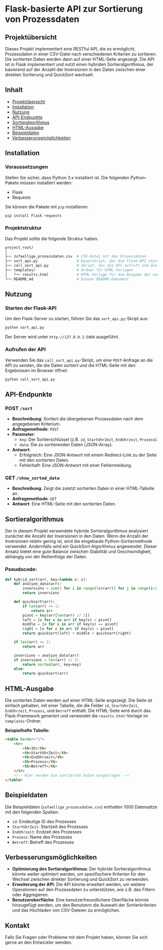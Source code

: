 ﻿# Flask-basierte API zur Sortierung von Prozessdaten

## Projektübersicht

Dieses Projekt implementiert eine RESTful API, die es ermöglicht, Prozessdaten in einer CSV-Datei nach verschiedenen Kriterien zu sortieren. Die sortierten Daten werden dann auf einer HTML-Seite angezeigt. Die API ist in Flask implementiert und nutzt einen hybriden Sortieralgorithmus, der basierend auf der Anzahl der Inversionen in den Daten zwischen einer direkten Sortierung und QuickSort wechselt.

## Inhalt

- [Projektübersicht](#projektübersicht)
- [Installation](#installation)
- [Nutzung](#nutzung)
- [API-Endpunkte](#api-endpunkte)
- [Sortieralgorithmus](#sortieralgorithmus)
- [HTML-Ausgabe](#html-ausgabe)
- [Beispieldaten](#beispieldaten)
- [Verbesserungsmöglichkeiten](#verbesserungsmöglichkeiten)

## Installation

### Voraussetzungen

Stellen Sie sicher, dass Python 3.x installiert ist. Die folgenden Python-Pakete müssen installiert werden:

- Flask
- Requests

Sie können die Pakete mit `pip` installieren:

```bash
pip install Flask requests
```

### Projektstruktur

Das Projekt sollte die folgende Struktur haben:

```bash
project_root/
│
├── zufaellige_prozessdaten.csv  # CSV-Datei mit den Prozessdaten
├── sort_api.py                  # Hauptskript, das die Flask-API startet
├── call_sort_api.py             # Skript, das die API aufruft und die sortierten Daten anzeigt
├── templates/                   # Ordner für HTML-Vorlagen
│   └── results.html             # HTML-Vorlage für die Ausgabe der sortierten Daten
└── README.md                    # Dieses README-Dokument
```

## Nutzung

### Starten der Flask-API

Um den Flask-Server zu starten, führen Sie das `sort_api.py`-Skript aus:

```bash
python sort_api.py
```

Der Server wird unter `http://127.0.0.1:5000` ausgeführt.

### Aufrufen der API

Verwenden Sie das `call_sort_api.py`-Skript, um eine `POST`-Anfrage an die API zu senden, die die Daten sortiert und die HTML-Seite mit den Ergebnissen im Browser öffnet:

```bash
python call_sort_api.py
```

## API-Endpunkte

### POST `/sort`

- **Beschreibung**: Sortiert die übergebenen Prozessdaten nach dem angegebenen Kriterium.
- **Anfragemethode**: `POST`
- **Parameter**:
  - `key`: Der Sortierschlüssel (z.B. `id`, `StartUhrZeit`, `EndUhrzeit`, `Prozess`).
  - `data`: Die zu sortierenden Daten (JSON-Array).
- **Antwort**:
  - Erfolgreich: Eine JSON-Antwort mit einem Redirect-Link zu der Seite mit den sortierten Daten.
  - Fehlerhaft: Eine JSON-Antwort mit einer Fehlermeldung.

### GET `/show_sorted_data`

- **Beschreibung**: Zeigt die zuletzt sortierten Daten in einer HTML-Tabelle an.
- **Anfragemethode**: `GET`
- **Antwort**: Eine HTML-Seite mit den sortierten Daten.

## Sortieralgorithmus

Der in diesem Projekt verwendete hybride Sortieralgorithmus analysiert zunächst die Anzahl der Inversionen in den Daten. Wenn die Anzahl der Inversionen relativ gering ist, wird die eingebaute Python-Sortiermethode verwendet. Andernfalls wird ein QuickSort-Algorithmus angewendet. Dieser Ansatz bietet eine gute Balance zwischen Stabilität und Geschwindigkeit, abhängig von der Reihenfolge der Daten.

### Pseudocode:

```python
def hybrid_sort(arr, key=lambda x: x):
    def analyze_data(arr):
        inversions = sum(1 for i in range(len(arr)) for j in range(i+1, len(arr)) if key(arr[i]) > key(arr[j]))
        return inversions

    def quicksort(arr):
        if len(arr) <= 1:
            return arr
        pivot = key(arr[len(arr) // 2])
        left = [x for x in arr if key(x) < pivot]
        middle = [x for x in arr if key(x) == pivot]
        right = [x for x in arr if key(x) > pivot]
        return quicksort(left) + middle + quicksort(right)

    if len(arr) <= 1:
        return arr

    inversions = analyze_data(arr)
    if inversions < len(arr) // 2:
        return sorted(arr, key=key)
    else:
        return quicksort(arr)
```

## HTML-Ausgabe

Die sortierten Daten werden auf einer HTML-Seite angezeigt. Die Seite ist einfach gehalten, mit einer Tabelle, die die Felder `id`, `StartUhrZeit`, `EndUhrzeit`, `Prozess`, und `Betreff` enthält. Die HTML-Seite wird durch das Flask-Framework generiert und verwendet die `results.html`-Vorlage im `templates`-Ordner.

**Beispielhafte Tabelle:**

```html
<table border="1">
    <tr>
        <th>ID</th>
        <th>StartUhrZeit</th>
        <th>EndUhrzeit</th>
        <th>Prozess</th>
        <th>Betreff</th>
    </tr>
    <!-- Hier werden die sortierten Daten eingetragen -->
</table>
```

## Beispieldaten

Die Beispieldaten (`zufaellige_prozessdaten.csv`) enthalten 1000 Datensätze mit den folgenden Spalten:

- `id`: Eindeutige ID des Prozesses
- `StartUhrZeit`: Startzeit des Prozesses
- `EndUhrzeit`: Endzeit des Prozesses
- `Prozess`: Name des Prozesses
- `Betreff`: Betreff des Prozesses

## Verbesserungsmöglichkeiten

- **Optimierung des Sortieralgorithmus**: Der hybride Sortieralgorithmus könnte weiter optimiert werden, um spezifischere Kriterien für den Wechsel zwischen direkter Sortierung und QuickSort zu verwenden.
- **Erweiterung der API**: Die API könnte erweitert werden, um weitere Operationen auf den Prozessdaten zu unterstützen, wie z.B. das Filtern oder Aggregieren.
- **Benutzeroberfläche**: Eine benutzerfreundlichere Oberfläche könnte hinzugefügt werden, um den Benutzern die Auswahl der Sortierkriterien und das Hochladen von CSV-Dateien zu ermöglichen.

## Kontakt

Falls Sie Fragen oder Probleme mit dem Projekt haben, können Sie sich gerne an den Entwickler wenden.



